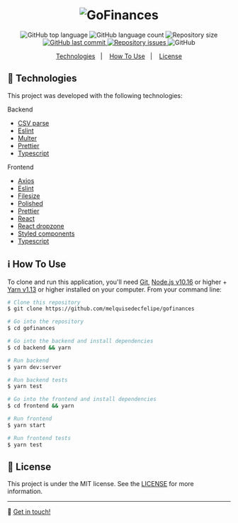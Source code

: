 <h1 align="center">
  <img alt="GoFinances" src="https://res.cloudinary.com/dtifsqadc/image/upload/v1588184831/gofinances_zkyvwu.svg" />
</h1>

<p align="center">
  <img alt="GitHub top language" src="https://img.shields.io/github/languages/top/melquisedecfelipe/gofinances.svg">

  <img alt="GitHub language count" src="https://img.shields.io/github/languages/count/melquisedecfelipe/gofinances.svg">

  <img alt="Repository size" src="https://img.shields.io/github/repo-size/melquisedecfelipe/gofinances.svg">

  <a href="https://github.com/melquisedecfelipe/gofinances/commits/master">
    <img alt="GitHub last commit" src="https://img.shields.io/github/last-commit/melquisedecfelipe/gofinances.svg">
  </a>

  <a href="https://github.com/melquisedecfelipe/gofinances/issues">
    <img alt="Repository issues" src="https://img.shields.io/github/issues/melquisedecfelipe/gofinances.svg">
  </a>

  <img alt="GitHub" src="https://img.shields.io/github/license/melquisedecfelipe/gofinances.svg">
</p>

<p align="center">
  <a href="#rocket-technologies">Technologies</a>&nbsp;&nbsp;&nbsp;|&nbsp;&nbsp;&nbsp;
  <a href="#information_source-how-to-use">How To Use</a>&nbsp;&nbsp;&nbsp;|&nbsp;&nbsp;&nbsp;
  <a href="#memo-license">License</a>
</p>

## :rocket: Technologies

This project was developed with the following technologies:

Backend

- [CSV parse](https://github.com/adaltas/node-csv-parse)
- [Eslint](https://eslint.org/)
- [Multer](https://github.com/expressjs/multer)
- [Prettier](https://prettier.io/)
- [Typescript](https://www.typescriptlang.org/)

Frontend

- [Axios](https://github.com/axios/axios)
- [Eslint](https://eslint.org/)
- [Filesize](https://github.com/avoidwork/filesize.js)
- [Polished](https://polished.js.org/)
- [Prettier](https://prettier.io/)
- [React](https://reactjs.org/)
- [React dropzone](https://github.com/react-dropzone/react-dropzone)
- [Styled components](https://styled-components.com/)
- [Typescript](https://www.typescriptlang.org/)

## :information_source: How To Use

To clone and run this application, you'll need [Git](https://git-scm.com), [Node.js v10.16](https://nodejs.org/) or higher + [Yarn v1.13](https://yarnpkg.com/) or higher installed on your computer. From your command line:

```bash
# Clone this repository
$ git clone https://github.com/melquisedecfelipe/gofinances

# Go into the repository
$ cd gofinances

# Go into the backend and install dependencies
$ cd backend && yarn

# Run backend
$ yarn dev:server

# Run backend tests
$ yarn test

# Go into the frontend and install dependencies
$ cd frontend && yarn

# Run frontend
$ yarn start

# Run frontend tests
$ yarn test
```

## :memo: License

This project is under the MIT license. See the [LICENSE](https://github.com/melquisedecfelipe/gofinances/blob/master/LICENSE) for more information.

---

:wave: [Get in touch!](https://www.linkedin.com/in/melquisedecfelipe/)
